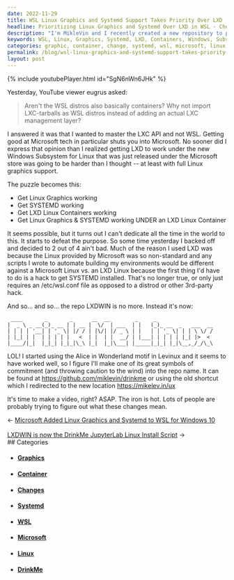 ```yaml
---
date: 2022-11-29
title: WSL Linux Graphics and Systemd Support Takes Priority Over LXD
headline: Prioritizing Linux Graphics and Systemd Over LXD in WSL - Check Out My Repository 'drinkme'
description: "I'm MikleVin and I recently created a new repository to prioritize getting Linux graphics and SYSTEMD working over LXD Linux Containers in the Windows Subsystem for Linux. Check out my repository 'drinkme' at https://github.com/miklevin/drinkme and stay tuned for my upcoming video to explain these changes."
keywords: WSL, Linux, Graphics, Systemd, LXD, Containers, Windows, Subsystem, MikleVin, Repository, Drinkme, Video, Prioritize, Changes
categories: graphic, container, change, systemd, wsl, microsoft, linux, drinkme
permalink: /blog/wsl-linux-graphics-and-systemd-support-takes-priority-over-lxd/
layout: post
---
```



{% include youtubePlayer.html id="SgN6nWn6JHk" %}

Yesterday, YouTube viewer eugrus asked:

> Aren't the WSL distros also basically containers? Why not import LXC-tarballs
> as WSL distros instead of adding an actual LXC management layer?

I answered it was that I wanted to master the LXC API and not WSL. Getting good
at Microsoft tech in particular shuts you into Microsoft. No sooner did I
express that opinion than I realized getting LXD to work under the new Windows
Subsystem for Linux that was just released under the Microsoft store was going
to be harder than I thought -- at least with full Linux graphics support.

The puzzle becomes this:

- Get Linux Graphics working
- Get SYSTEMD working
- Get LXD Linux Containers working
- Get Linux Graphics & SYSTEMD working UNDER an LXD Linux Container

It seems possible, but it turns out I can't dedicate all the time in the world
to this. It starts to defeat the purpose. So some time yesterday I backed off
and decided to 2 out of 4 ain't bad. Much of the reason I used LXD was because
the Linux provided by Microsoft was so non-standard and any scripts I wrote to
automate building my environments would be different against a Microsoft Linux
vs. an LXD Linux because the first thing I'd have to do is a hack to get
SYSTEMD installed. That's no longer true, or only just requires an
/etc/wsl.conf file as opposed to a distrod or other 3rd-party hack.

And so... and so... the repo LXDWIN is no more. Instead it's now:

     ____       _       _      __  __        _     _
    |  _ \ _ __(_)_ __ | | __ |  \/  | ___  | |   (_)_ __  _   ___  __
    | | | | '__| | '_ \| |/ / | |\/| |/ _ \ | |   | | '_ \| | | \ \/ /
    | |_| | |  | | | | |   <  | |  | |  __/ | |___| | | | | |_| |>  <
    |____/|_|  |_|_| |_|_|\_\ |_|  |_|\___| |_____|_|_| |_|\__,_/_/\_\


LOL! I started using the Alice in Wonderland motif in Levinux and it seems to
have worked well, so I figure I'll make one of its great symbols of commitment
(and throwing caution to the wind) into the repo name. It can be found at
https://github.com/miklevin/drinkme or using the old shortcut which I
redirected to the new location https://mikelev.in/ux

It's time to make a video, right? ASAP. The iron is hot. Lots of people are
probably trying to figure out what these changes mean.


<div class="arrow-links"><div class="post-nav-prev"><span class="arrow">&larr;&nbsp;</span><a href="/blog/microsoft-added-linux-graphics-and-systemd-to-wsl-for-windows-10/">Microsoft Added Linux Graphics and Systemd to WSL for Windows 10</a></div> &nbsp; <div class="post-nav-next"><a href="/blog/lxdwin-is-now-the-drinkme-jupyterlab-linux-install-script/">LXDWIN is now the DrinkMe JupyterLab Linux Install Script</a><span class="arrow">&nbsp;&rarr;</span></div></div>
## Categories

<ul>
<li><h4><a href='/graphic/'>Graphics</a></h4></li>
<li><h4><a href='/container/'>Container</a></h4></li>
<li><h4><a href='/change/'>Changes</a></h4></li>
<li><h4><a href='/systemd/'>Systemd</a></h4></li>
<li><h4><a href='/wsl/'>WSL</a></h4></li>
<li><h4><a href='/microsoft/'>Microsoft</a></h4></li>
<li><h4><a href='/linux/'>Linux</a></h4></li>
<li><h4><a href='/drinkme/'>DrinkMe</a></h4></li></ul>